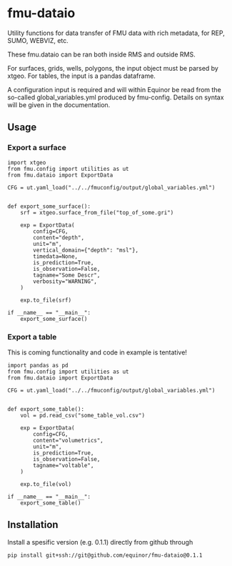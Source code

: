 # fmu-dataio
Utility functions for data transfer of FMU data with rich metadata, for REP, SUMO, WEBVIZ, etc.

These fmu.dataio can be ran both inside RMS and outside RMS.

For surfaces, grids, wells, polygons, the input object must be parsed by
xtgeo. For tables, the input is a pandas dataframe.

A configuration input is required and will within Equinor be read from the
so-called global_variables.yml produced by fmu-config. Details on syntax
will be given in the documentation.

## Usage

### Export a surface

```
import xtgeo
from fmu.config import utilities as ut
from fmu.dataio import ExportData

CFG = ut.yaml_load("../../fmuconfig/output/global_variables.yml")


def export_some_surface():
    srf = xtgeo.surface_from_file("top_of_some.gri")

    exp = ExportData(
        config=CFG,
        content="depth",
        unit="m",
        vertical_domain={"depth": "msl"},
        timedata=None,
        is_prediction=True,
        is_observation=False,
        tagname="Some Descr",
        verbosity="WARNING",
    )

    exp.to_file(srf)

if __name__ == "__main__":
    export_some_surface()

```

### Export a table

This is coming functionality and code in example is tentative!

```
import pandas as pd
from fmu.config import utilities as ut
from fmu.dataio import ExportData

CFG = ut.yaml_load("../../fmuconfig/output/global_variables.yml")


def export_some_table():
    vol = pd.read_csv("some_table_vol.csv")

    exp = ExportData(
        config=CFG,
        content="volumetrics",
        unit="m",
        is_prediction=True,
        is_observation=False,
        tagname="voltable",
    )

    exp.to_file(vol)

if __name__ == "__main__":
    export_some_table()

```

## Installation

Install a spesific version (e.g. 0.1.1) directly from github through

```
pip install git+ssh://git@github.com/equinor/fmu-dataio@0.1.1
```

